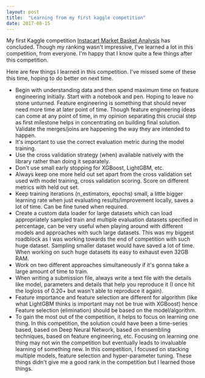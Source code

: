 ```yaml
---
layout: post
title:  "Learning from my first kaggle competition"
date: 2017-08-15
---
```


My first Kaggle competition <A href="https://www.kaggle.com/c/instacart-market-basket-analysis/" target="_blank">Instacart Market Basket Analysis</A> has concluded. Though my ranking wasn't impressive, I've learned a lot in this competition, from everyone. I'm happy that I know quite a few things after this competition.

Here are few things I learned in this competition. I've missed some of these this time, hoping to do better on next time.

* Begin with understanding data and then spend maximum time on feature engineering initially. Start with a notebook and pen. Hoping to leave no stone unturned. Feature engineering is something that should never need more time at later point of time. Though feature engineering ideas can come at any point of time, in my opinion separating this crucial step as first milestone helps in concentrating on building final solution. Validate the merges/joins are happening the way they are intended to happen.
* It's important to use the correct evaluation metric during the model training.
* Use the cross validation strategy (when) available natively with the library rather than doing it separately.
* Don't use small early stopping for XGBoost, LightGBM, etc.
* Always keep one more held out set apart from the cross validation set used with model training, cross validation scoring. Score on different metrics with held out set.
* Keep training iterations (n_estimators, epochs) small, a little bigger learning rate when just evaluating results/improvement locally, saves a lot of time. Can be fine tuned when required.
* Create a custom data loader for large datasets which can load appropriately sampled train and multiple evaluation datasets specified in percentage, can be very useful when playing around with different models and approaches with such large datasets. This was my biggest roadblock as I was working towards the end of competition with such huge dataset. Sampling smaller dataset would have saved a lot of time. When working on such huge datasets its easy to exhaust even 32GB RAM.
* Work on two different approaches simultaneously if it's gonna take a large amount of time to train.
* When writing a submission file, always write a text file with the details like model, parameters and details that help you reproduce it (I once hit the logloss of 0.20+ but wasn't able to reproduce it again).
* Feature importance and feature selection are different for algorithm (like what LightGBM thinks is important may not be true with XGBoost) hence Feature selection (elimination) should be based on the model/algorithm.
* To gain the most out of the competition, it helps to focus on learning one thing. In this competition, the solution could have been a time-series based, based on Deep Neural Network, based on ensembling techniques, based on feature engineering, etc. Focusing on learning one thing may not win the competition but eventually leads to invaluable learning of something new. In this competition, I focused on stacking multiple models, feature selection and hyper-parameter tuning. These things didn't give me a good rank in the competition but I learned those things.
